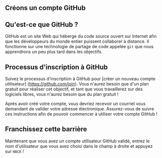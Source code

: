 ## Créons un compte GitHub

## Qu'est-ce que GitHub ?

GitHub est un site Web qui héberge du code source ouvert sur Internet afin que les développeurs du monde entier puissent collaborer à distance. Il fonctionne sur une technologie de partage de code appelée `git` que nous apprendrons un peu plus tard dans les objectifs.

## Processus d'inscription à GitHub

Suivez le processus d'inscription à GitHub pour [créer un nouveau compte utilisateur] (https://github.com/join). Vous n'aurez besoin que d'un plan gratuit pour réaliser cet objectif, et tant que vous travaillerez sur des logiciels libres, vous n'aurez besoin que du plan gratuit !

Après avoir créé votre compte, vous devriez recevoir un courriel vous demandant de valider votre adresse électronique. Assurez-vous de suivre ces instructions afin de pouvoir commencer à utiliser votre compte GitHub !

## Franchissez cette barrière

Maintenant que vous avez un compte utilisateur GitHub validé, entrez le nom d'utilisateur que vous avez choisi dans le champ à droite et appuyez sur `HACK` !

